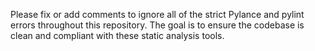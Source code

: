 Please fix or add comments to ignore all of the strict Pylance and pylint errors throughout this repository. The goal is to ensure the codebase is clean and compliant with these static analysis tools.